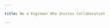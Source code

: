 ```yaml
---

title: Be a Engineer Who Invites Collaboration

---
```

<!--stackedit_data:
eyJoaXN0b3J5IjpbNTIzNTE2MjM4XX0=
-->